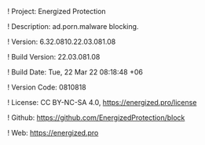 ! Project: Energized Protection

! Description: ad.porn.malware blocking.

! Version: 6.32.0810.22.03.081.08

! Build Version: 22.03.081.08

! Build Date: Tue, 22 Mar 22 08:18:48 +06

! Version Code: 0810818

! License: CC BY-NC-SA 4.0, https://energized.pro/license

! Github: https://github.com/EnergizedProtection/block

! Web: https://energized.pro
